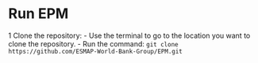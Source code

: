 
# Run EPM

1 Clone the repository:
    - Use the terminal to go to the location you want to clone the repository.
    - Run the command: `git clone https://github.com/ESMAP-World-Bank-Group/EPM.git`

